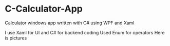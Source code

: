 # C-Calculator-App
Calculator windows app written with C# using WPF and Xaml

I use Xaml for UI and C# for backend coding 
Used Enum for operators
Here is pictures

